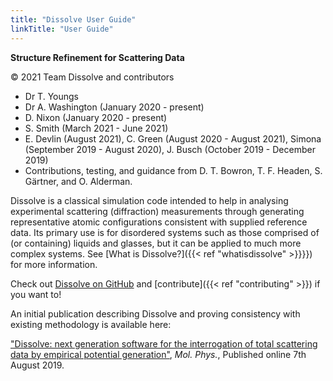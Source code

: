 ```yaml
---
title: "Dissolve User Guide"
linkTitle: "User Guide"
---
```


**Structure Refinement for Scattering Data**

&copy; 2021 Team Dissolve and contributors
- Dr T. Youngs
- Dr A. Washington (January 2020 - present)
- D. Nixon (January 2020 - present)
- S. Smith (March 2021 - June 2021)
- E. Devlin (August 2021), C. Green (August 2020 - August 2021), Simona (September 2019 - August 2020), J. Busch (October 2019 - December 2019)
- Contributions, testing, and guidance from D. T. Bowron, T. F. Headen, S. G&auml;rtner, and O. Alderman.

Dissolve is a classical simulation code intended to help in analysing experimental scattering (diffraction) measurements through generating representative atomic configurations consistent with supplied reference data. Its primary use is for disordered systems such as those comprised of (or containing) liquids and glasses, but it can be applied to much more complex systems. See [What is Dissolve?]({{< ref "whatisdissolve" >}}}}) for more information.

Check out [Dissolve on GitHub](https://www.github.com/disorderedmaterials/dissolve) and [contribute]({{< ref "contributing" >}}) if you want to!

An initial publication describing Dissolve and proving consistency with existing methodology is available here:

["Dissolve: next generation software for the interrogation of total scattering data by empirical potential generation"](https://www.tandfonline.com/doi/abs/10.1080/00268976.2019.1651918), _Mol. Phys._, Published online 7th August 2019.
